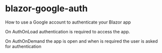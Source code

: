 # blazor-google-auth
How to use a Google account to authenticate your Blazor app

On AuthOnLoad authentication is required to access the app.

On AuthOnDemand the app is open and when is required the user is asked for authentication